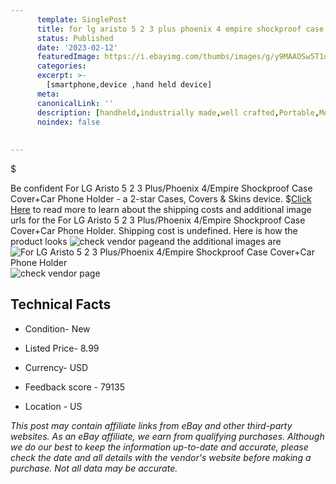 ```yaml
---
      template: SinglePost
      title: for lg aristo 5 2 3 plus phoenix 4 empire shockproof case cover car phone holder
      status: Published
      date: '2023-02-12'
      featuredImage: https://i.ebayimg.com/thumbs/images/g/y9MAAOSw5T1dECHB/s-l225.jpg
      categories: 
      excerpt: >-
        [smartphone,device ,hand held device]
      meta:
      canonicalLink: ''
      description: [handheld,industrially made,well crafted,Portable,Mobile,Compact,Convenient,Lightweight,Maneuverable,Man-portable,Miniature,Carriable,Hand-held,Light,Holdable,Transportable,Mobile device,Pocket-sized,On-the-go,Wireless,Cordless,Compact size,Convenient size, smartphone,device ,hand held device]
      noindex: false
      
        
---
```

$

Be confident For LG Aristo 5 2 3 Plus/Phoenix 4/Empire Shockproof Case Cover+Car Phone Holder - a 2-star Cases, Covers & Skins device.
$[Click Here](https://www.ebay.com/itm/333245240979?hash=item4d96f6d693%3Ag%3Ay9MAAOSw5T1dECHB&mkevt=1&mkcid=1&mkrid=711-53200-19255-0&campid=%253CePNCampaignId%253E&customid=%253CreferenceId%253E&toolid=10049) to read more to learn about the shipping costs and additional image urls for the For LG Aristo 5 2 3 Plus/Phoenix 4/Empire Shockproof Case Cover+Car Phone Holder. Shipping cost is undefined. Here is how the product looks ![check vendor page](https://i.ebayimg.com/thumbs/images/g/y9MAAOSw5T1dECHB/s-l225.jpg)and the additional images are![For LG Aristo 5 2 3 Plus/Phoenix 4/Empire Shockproof Case Cover+Car Phone Holder](https://i.ebayimg.com/images/g/y9MAAOSw5T1dECHB/s-l960.jpg)![check vendor page](https://origin-galleryplus.ebayimg.com/ws/web/333245240979_2_0_1/225x225.jpg,https://origin-galleryplus.ebayimg.com/ws/web/333245240979_3_0_1/225x225.jpg,https://origin-galleryplus.ebayimg.com/ws/web/333245240979_4_0_1/225x225.jpg,https://origin-galleryplus.ebayimg.com/ws/web/333245240979_5_0_1/225x225.jpg,https://origin-galleryplus.ebayimg.com/ws/web/333245240979_6_0_1/225x225.jpg,https://origin-galleryplus.ebayimg.com/ws/web/333245240979_7_0_1/225x225.jpg,https://origin-galleryplus.ebayimg.com/ws/web/333245240979_8_0_1/225x225.jpg,https://origin-galleryplus.ebayimg.com/ws/web/333245240979_9_0_1/225x225.jpg,https://origin-galleryplus.ebayimg.com/ws/web/333245240979_10_0_1/225x225.jpg,https://origin-galleryplus.ebayimg.com/ws/web/333245240979_11_0_1/225x225.jpg,https://origin-galleryplus.ebayimg.com/ws/web/333245240979_12_0_1/225x225.jpg)



 ## Technical Facts 



     
      

 - Condition- New 


      

 - Listed Price- 8.99 


      

 - Currency- USD 


      

 - Feedback score - 79135 


      

 - Location - US 


      
      

 *_This post may contain affiliate links from eBay and other third-party websites. As an eBay affiliate, we earn from qualifying purchases. Although we do our best to keep the information up-to-date and accurate, please check the date and all details with the vendor's website before making a purchase. Not all data may be accurate._*






